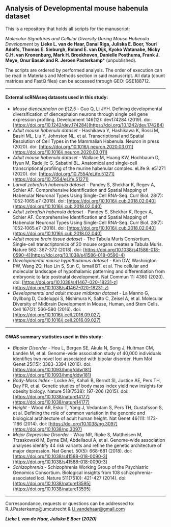 ## Analysis of Developmental mouse habenula dataset ##

This is a repository that holds all scripts for the manuscript:

*Molecular Signatures and Cellular Diversity During Mouse Habenula Development* by **Lieke L. van de Haar, Danai Riga, Juliska E. Boer, Youri Adolfs, Thomas E. Sieburgh, Roland E. van Dijk, Kyoko Watanabe, Nicky C.H. van Kronenburg, Mark H. Broekhoven, Danielle Posthuma, Frank J. Meye, Onur Basak and R. Jeroen Pasterkamp*** (unpublished).

The scripts are ordered by performed analysis. The order of execution can be read in Materials and Methods section in said manuscript.
All data (count matrices and FastQ files) can be accessed through GEO: GSE188712.

----------

#### External scRNAseq datasets used in this study: ####

- *Mouse diencephalon on E12.5* - Guo Q, Li JYH. Defining developmental diversification of diencephalon neurons through single cell gene expression profiling. Development 146(12): dev174284 (2019). doi: [https://doi.org/10.1242/dev.174284](https://doi.org/10.1242/dev.174284)
- *Adult mouse habenula dataset* - Hashikawa Y, Hashikawa K, Rossi M, Basiri ML, Liu Y, Johnston NL, et al. Transcriptional and Spatial Resolution of Cell Types in the Mammalian Habenula. Neuron in press (2020). doi: [https://doi.org/10.1016/j.neuron.2020.03.011](https://doi.org/10.1016/j.neuron.2020.03.011)
- *Adult mouse habenula dataset* - Wallace M, Huang KW, Hochbaum D, Hyun M, Radeljic G, Sabatini BL. Anatomical and single-cell transcriptional profiling of the murine habenular complex. eLife 9: e51271 (2020). doi: [https://doi.org/10.7554/eLife.51271](https://doi.org/10.7554/eLife.51271)
- *Larval zebrafish habenula dataset* - Pandey S, Shekhar K, Regev A, Schier AF. Comprehensive Identification and Spatial Mapping of Habenular Neuronal Types Using Single-Cell RNA-Seq. Curr Biol. 28(7): 1052‐1065.e7 (2018). doi: [https://doi.org/10.1016/j.cub.2018.02.040](https://doi.org/10.1016/j.cub.2018.02.040)
- *Adult zebrafish habenula dataset* - Pandey S, Shekhar K, Regev A, Schier AF. Comprehensive Identification and Spatial Mapping of Habenular Neuronal Types Using Single-Cell RNA-Seq. Curr Biol. 28(7): 1052‐1065.e7 (2018). doi: [https://doi.org/10.1016/j.cub.2018.02.040](https://doi.org/10.1016/j.cub.2018.02.040)
- *Adult mouse brain tissue dataset* - The Tabula Muris Consortium. Single-cell transcriptomics of 20 mouse organs creates a Tabula Muris. Nature 562: 367-372 (2018). doi: [https://doi.org/10.1038/s41586-018-0590-4](https://doi.org/10.1038/s41586-018-0590-4)
- *Developmental mouse hypothalamus dataset* - Kim DW, Washington PW, Wang ZQ, Hao Lin S, Sun C, Ismail BT, et al. The cellular and molecular landscape of hypothalamic patterning and differentiation from embryonic to late postnatal development. Nat Commun 11: 4360 (2020). doi: [https://doi.org/10.1038/s41467-020-18231-z](https://doi.org/10.1038/s41467-020-18231-z)
- *Developmental and adult mouse midbrain dataset* - La Manno G, Gyllborg D, Codeluppi S, Nishimura K, Salto C, Zeisel A, et al. Molecular Diversity of Midbrain Development in Mouse, Human, and Stem Cells. Cell 167(2): 566-580 (2016). doi: [https://doi.org/10.1016/j.cell.2016.09.027](https://doi.org/10.1016/j.cell.2016.09.027)

----------

#### GWAS summary statistics used in this study: ####

- *Bipolar Disorder* - Hou L, Bergen SE, Akula N, Song J, Hultman CM, Landén M, et al. Genome-wide association study of 40,000 individuals identifies two novel loci associated with bipolar disorder. Hum Mol Genet 25(15): 3383-3394 (2016). doi: [https://doi.org/10.1093/hmg/ddw181](https://doi.org/10.1093/hmg/ddw181)
- *Body-Mass Index* - Locke AE, Kahali B, Berndt SI, Justice AE, Pers TH, Day FR, et al. Genetic studies of body mass index yield new insights for obesity biology. Nature 518(7538): 197-206 (2015). doi: [https://doi.org/10.1038/nature14177](https://doi.org/10.1038/nature14177)
- *Height* - Wood AR, Esko T, Yang J, Vedantam S, Pers TH, Gustafsson S, et al. Defining the role of common variation in the genomic and biological architecture of adult human height. Nat Genet 46(11): 1173-1186 (2014). doi: [https://doi.org/10.1038/ng.3097](https://doi.org/10.1038/ng.3097)
- *Major Depressive Disorder* - Wray NR, Ripke S, Mattheisen M, Trzaskowski M, Byrne EM, Abdellaoui A, et al. Genome-wide association analyses identify 44 risk variants and refine the genetic architecture of major depression. Nat Genet. 50(5): 668-681 (2018). doi: [https://doi.org/10.1038/s41588-018-0090-3](https://doi.org/10.1038/s41588-018-0090-3)
- *Schizophrenia* - Schizophrenia Working Group of the Psychiatric Genomics Consortium. Biological insights from 108 schizophrenia-associated loci. Nature 511(7510): 421-427 (2014). doi: [https://doi.org/10.1038/nature13595](https://doi.org/10.1038/nature13595)



----------


Correspondance, requests or questions can be addressed to: R.J.Pasterkamp@umcutrecht & l.l.vandehaar@gmail.com

***Lieke L van de Haar, Juliska E Boer (2020)***
